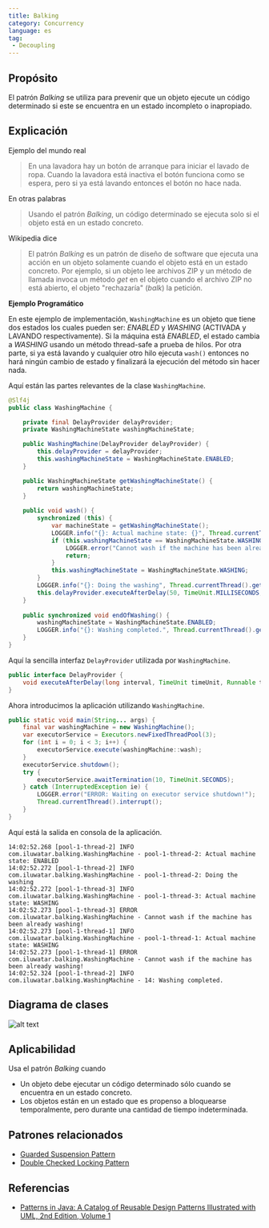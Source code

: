 ```yaml
---
title: Balking
category: Concurrency
language: es
tag:
 - Decoupling
---
```


## Propósito

El patrón _Balking_ se utiliza para prevenir que un objeto ejecute un código determinado si
este se encuentra en un estado incompleto o inapropiado.

## Explicación

Ejemplo del mundo real

> En una lavadora hay un botón de arranque para iniciar el lavado de ropa. Cuando la lavadora
> está inactiva el botón funciona como se espera, pero si ya está lavando entonces el botón no hace
> nada.

En otras palabras

> Usando el patrón _Balking_, un código determinado se ejecuta solo si el objeto está en un estado concreto.

Wikipedia dice

> El patrón _Balking_ es un patrón de diseño de software que ejecuta una acción en un objeto solamente cuando
> el objeto está en un estado concreto. Por ejemplo, si un objeto lee archivos ZIP y un método de llamada
> invoca un método _get_ en el objeto cuando el archivo ZIP no está abierto, el objeto "rechazaría" (_balk_)
> la petición.

**Ejemplo Programático**

En este ejemplo de implementación, `WashingMachine` es un objeto que tiene dos estados los cuales pueden
ser: _ENABLED_ y _WASHING_ (ACTIVADA y LAVANDO respectivamente). Si la máquina está _ENABLED_, el estado
cambia a _WASHING_ usando un método thread-safe a prueba de hilos. Por otra parte, si ya está lavando y
cualquier otro hilo ejecuta `wash()` entonces no hará ningún cambio de estado y finalizará la ejecución del
método sin hacer nada.

Aquí están las partes relevantes de la clase `WashingMachine`.

```java
@Slf4j
public class WashingMachine {

    private final DelayProvider delayProvider;
    private WashingMachineState washingMachineState;

    public WashingMachine(DelayProvider delayProvider) {
        this.delayProvider = delayProvider;
        this.washingMachineState = WashingMachineState.ENABLED;
    }

    public WashingMachineState getWashingMachineState() {
        return washingMachineState;
    }
    
    public void wash() {
        synchronized (this) {
            var machineState = getWashingMachineState();
            LOGGER.info("{}: Actual machine state: {}", Thread.currentThread().getName(), machineState);
            if (this.washingMachineState == WashingMachineState.WASHING) {
                LOGGER.error("Cannot wash if the machine has been already washing!");
                return;
            }
            this.washingMachineState = WashingMachineState.WASHING;
        }
        LOGGER.info("{}: Doing the washing", Thread.currentThread().getName());
        this.delayProvider.executeAfterDelay(50, TimeUnit.MILLISECONDS, this::endOfWashing);
    }
    
    public synchronized void endOfWashing() {
        washingMachineState = WashingMachineState.ENABLED;
        LOGGER.info("{}: Washing completed.", Thread.currentThread().getId());
    }
}
```

Aquí la sencilla interfaz `DelayProvider` utilizada por `WashingMachine`.

```java
public interface DelayProvider {
    void executeAfterDelay(long interval, TimeUnit timeUnit, Runnable task);
}
```

Ahora introducimos la aplicación utilizando `WashingMachine`.

```java
public static void main(String... args) {
    final var washingMachine = new WashingMachine();
    var executorService = Executors.newFixedThreadPool(3);
    for (int i = 0; i < 3; i++) {
        executorService.execute(washingMachine::wash);
    }
    executorService.shutdown();
    try {
        executorService.awaitTermination(10, TimeUnit.SECONDS);    
    } catch (InterruptedException ie) {
        LOGGER.error("ERROR: Waiting on executor service shutdown!");
        Thread.currentThread().interrupt();
    }
}
```

Aquí está la salida en consola de la aplicación.

```
14:02:52.268 [pool-1-thread-2] INFO com.iluwatar.balking.WashingMachine - pool-1-thread-2: Actual machine state: ENABLED
14:02:52.272 [pool-1-thread-2] INFO com.iluwatar.balking.WashingMachine - pool-1-thread-2: Doing the washing
14:02:52.272 [pool-1-thread-3] INFO com.iluwatar.balking.WashingMachine - pool-1-thread-3: Actual machine state: WASHING
14:02:52.273 [pool-1-thread-3] ERROR com.iluwatar.balking.WashingMachine - Cannot wash if the machine has been already washing!
14:02:52.273 [pool-1-thread-1] INFO com.iluwatar.balking.WashingMachine - pool-1-thread-1: Actual machine state: WASHING
14:02:52.273 [pool-1-thread-1] ERROR com.iluwatar.balking.WashingMachine - Cannot wash if the machine has been already washing!
14:02:52.324 [pool-1-thread-2] INFO com.iluwatar.balking.WashingMachine - 14: Washing completed.
```

## Diagrama de clases

![alt text](./etc/balking.png "Balking")

## Aplicabilidad

Usa el patrón _Balking_ cuando

* Un objeto debe ejecutar un código determinado sólo cuando se encuentra en un estado concreto.
* Los objetos están en un estado que es propenso a bloquearse temporalmente, pero durante una cantidad de tiempo
  indeterminada.

## Patrones relacionados

* [Guarded Suspension Pattern](https://java-design-patterns.com/patterns/guarded-suspension/)
* [Double Checked Locking Pattern](https://java-design-patterns.com/patterns/double-checked-locking/)

## Referencias

* [Patterns in Java: A Catalog of Reusable Design Patterns Illustrated with UML, 2nd Edition, Volume 1](https://www.amazon.com/gp/product/0471227293/ref=as_li_qf_asin_il_tl?ie=UTF8&tag=javadesignpat-20&creative=9325&linkCode=as2&creativeASIN=0471227293&linkId=0e39a59ffaab93fb476036fecb637b99)
